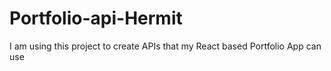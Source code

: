 # Portfolio-api-Hermit
I am using this project to create APIs that my React based Portfolio App can use
